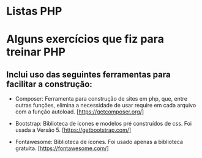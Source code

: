 # Listas PHP
# Alguns exercícios que fiz para treinar PHP

## Inclui uso das seguintes ferramentas para facilitar a construção:
- Composer: 
Ferramenta para construção de sites em php, que, entre outras funções, 
elimina a necessidade de usar require em cada arquivo com a função autoload.
[https://getcomposer.org/]

- Bootstrap: 
Biblioteca de ícones e modelos pré construídos de css. Foi usada a Versão 5.
[https://getbootstrap.com/]

-  Fontawesome: 
Biblioteca de ícones. Foi usado apenas a biblioteca gratuita.
[https://fontawesome.com/]
